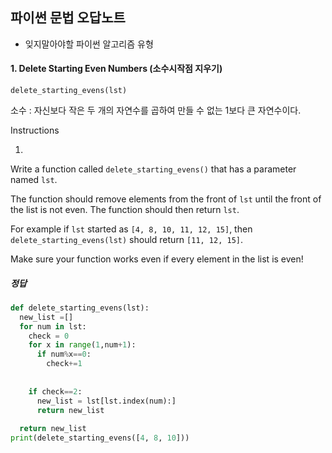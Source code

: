 ## 파이썬 문법 오답노트

* 잊지말아야할 파이썬 알고리즘 유형

#### 1. Delete Starting Even Numbers (소수시작점 지우기)

```
delete_starting_evens(lst)
```

소수 : 자신보다 작은 두 개의 자연수를 곱하여 만들 수 없는 1보다 큰 자연수이다.

Instructions

1.

Write a function called `delete_starting_evens()` that has a parameter named `lst`.

The function should remove elements from the front of `lst` until the front of the list is not even. The function should then return `lst`.

For example if `lst` started as `[4, 8, 10, 11, 12, 15]`, then `delete_starting_evens(lst)` should return `[11, 12, 15]`.

Make sure your function works even if every element in the list is even!



##### 정답

```python
def delete_starting_evens(lst):
  new_list =[]
  for num in lst:
    check = 0
    for x in range(1,num+1):
      if num%x==0:
        check+=1
        
    
    if check==2:
      new_list = lst[lst.index(num):]
      return new_list
    
  return new_list
print(delete_starting_evens([4, 8, 10]))
```




